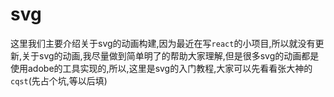 # svg
这里我们主要介绍关于svg的动画构建,因为最近在写`react`的小项目,所以就没有更新,关于svg的动画,我尽量做到简单明了的帮助大家理解,但是很多svg的动画都是使用adobe的工具实现的,所以,这里是svg的入门教程,大家可以先看看张大神的`cqst`(先占个坑,等以后填)